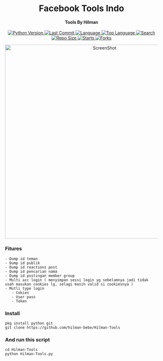 <h1 align="center">
  Facebook Tools Indo
</h1>
<h4 align="center">
  Tools By Hilman
</h4>
<div align="center">
  <a href="https://github.com/hilman-bebe/Hilman-Tools">
    <img alt="Python Version" src="https://img.shields.io/badge/python-3.8-blue.svg"/>
  </a>
  <a href="https://github.com/hilman-bebe/Hilman-Tools">
    <img alt="Last Commit" src="https://img.shields.io/github/last-commit/dz-id/mbf.svg"/>
  </a>
  <a href="https://github.com/hilman-bebe/Hilman-Tools">
    <img alt="Language" src="https://img.shields.io/github/languages/count/dz-id/mbf.svg"/>
  </a>
  <a href="https://github.com/hilman-bebe/Hilman-Tools">
    <img alt="Top Language" src="https://img.shields.io/github/languages/top/dz-id/mbf.svg"/>
  </a>
  <a href="https://github.com/hilman-bebe/Hilman-Tools">
    <img alt="Search" src="https://img.shields.io/github/search/dz-id/mbf/mbf.svg"/>
  </a>
  <a href="https://github.com/hilman-bebe/Hilman-Tools">
    <img alt="Repo Size" src="https://img.shields.io/github/repo-size/dz-id/mbf.svg"/>
  </a>
  <a href="https://github.com/hilman-bebe/Hilman-Tools">
    <img alt="Starts" src="https://img.shields.io/github/stars/dz-id/mbf.svg"/>
  </a>
  <a href="https://github.com/hilman-bebe/Hilman-Tools">
    <img alt="Forks" src="https://img.shields.io/github/forks/dz-id/mbf.svg"/>
  </a>
</div>
<p align="center">
 <img src="https://github.com/hilman-bebe/Hilman-Tools" width="640" title="ScreenShot" alt="ScreenShot">
</p>

### Fitures
```
- Dump id teman
- Dump id publik
- Dump id reactions post
- Dump id pencarian nama
- Dump id postingan member group
- Multi acc login ( menyimpan sessi login yg sebelumnya jadi tidak usah masukan cookies lg, selagi masih valid si cookiesnya )
- Mutli type login
   - Cokies
   - User pass
   - Token
```
### Install
```
pkg install python git
git clone https://github.com/hilman-bebe/Hilman-Tools
```
### And run this script
```
cd Hilman-Tools
python Hilman-Tools.py
```
